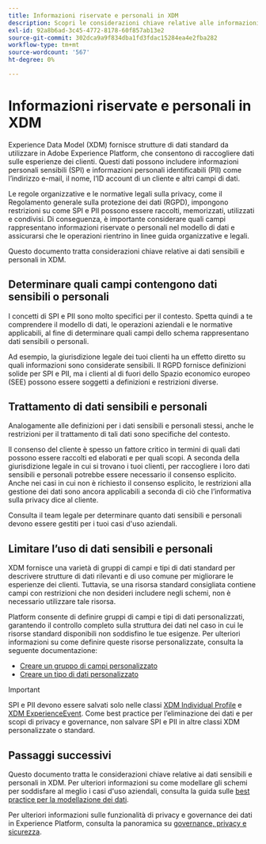 ```yaml
---
title: Informazioni riservate e personali in XDM
description: Scopri le considerazioni chiave relative alle informazioni personali sensibili (SPI) e alle informazioni personali identificabili (PII) in Experience Data Model (XDM).
exl-id: 92a8b6ad-3c45-4772-8178-60f857ab13e2
source-git-commit: 302dca9a9f834dba1fd3fdac15284ea4e2fba282
workflow-type: tm+mt
source-wordcount: '567'
ht-degree: 0%

---
```


# Informazioni riservate e personali in XDM

Experience Data Model (XDM) fornisce strutture di dati standard da utilizzare in Adobe Experience Platform, che consentono di raccogliere dati sulle esperienze dei clienti. Questi dati possono includere informazioni personali sensibili (SPI) e informazioni personali identificabili (PII) come l’indirizzo e-mail, il nome, l’ID account di un cliente e altri campi di dati.

Le regole organizzative e le normative legali sulla privacy, come il Regolamento generale sulla protezione dei dati (RGPD), impongono restrizioni su come SPI e PII possono essere raccolti, memorizzati, utilizzati e condivisi. Di conseguenza, è importante considerare quali campi rappresentano informazioni riservate o personali nel modello di dati e assicurarsi che le operazioni rientrino in linee guida organizzative e legali.

Questo documento tratta considerazioni chiave relative ai dati sensibili e personali in XDM.

## Determinare quali campi contengono dati sensibili o personali

I concetti di SPI e PII sono molto specifici per il contesto. Spetta quindi a te comprendere il modello di dati, le operazioni aziendali e le normative applicabili, al fine di determinare quali campi dello schema rappresentano dati sensibili o personali.

Ad esempio, la giurisdizione legale dei tuoi clienti ha un effetto diretto su quali informazioni sono considerate sensibili. Il RGPD fornisce definizioni solide per SPI e PII, ma i clienti al di fuori dello Spazio economico europeo (SEE) possono essere soggetti a definizioni e restrizioni diverse.

## Trattamento di dati sensibili e personali

Analogamente alle definizioni per i dati sensibili e personali stessi, anche le restrizioni per il trattamento di tali dati sono specifiche del contesto.

Il consenso del cliente è spesso un fattore critico in termini di quali dati possono essere raccolti ed elaborati e per quali scopi. A seconda della giurisdizione legale in cui si trovano i tuoi clienti, per raccogliere i loro dati sensibili e personali potrebbe essere necessario il consenso esplicito. Anche nei casi in cui non è richiesto il consenso esplicito, le restrizioni alla gestione dei dati sono ancora applicabili a seconda di ciò che l’informativa sulla privacy dice al cliente.

Consulta il team legale per determinare quanto dati sensibili e personali devono essere gestiti per i tuoi casi d&#39;uso aziendali.

## Limitare l’uso di dati sensibili e personali

XDM fornisce una varietà di gruppi di campi e tipi di dati standard per descrivere strutture di dati rilevanti e di uso comune per migliorare le esperienze dei clienti. Tuttavia, se una risorsa standard consigliata contiene campi con restrizioni che non desideri includere negli schemi, non è necessario utilizzare tale risorsa.

Platform consente di definire gruppi di campi e tipi di dati personalizzati, garantendo il controllo completo sulla struttura dei dati nel caso in cui le risorse standard disponibili non soddisfino le tue esigenze. Per ulteriori informazioni su come definire queste risorse personalizzate, consulta la seguente documentazione:

* [Creare un gruppo di campi personalizzato](../ui/resources/field-groups.md#create)
* [Creare un tipo di dati personalizzato](../ui/resources/data-types.md#create)

<!-- (To include once features are available)
* Marking fields as sensitive
* Remove fields from standard field groups pre-ingestion
* Deprecate fields post-ingestion
-->

>[!IMPORTANT]
>
>SPI e PII devono essere salvati solo nelle classi [XDM Individual Profile](../classes/individual-profile.md) e [XDM ExperienceEvent](../classes/experienceevent.md). Come best practice per l’eliminazione dei dati e per scopi di privacy e governance, non salvare SPI e PII in altre classi XDM personalizzate o standard.

## Passaggi successivi

Questo documento tratta le considerazioni chiave relative ai dati sensibili e personali in XDM. Per ulteriori informazioni su come modellare gli schemi per soddisfare al meglio i casi d&#39;uso aziendali, consulta la guida sulle [best practice per la modellazione dei dati](./best-practices.md).

Per ulteriori informazioni sulle funzionalità di privacy e governance dei dati in Experience Platform, consulta la panoramica su [governance, privacy e sicurezza](../../landing/governance-privacy-security/overview.md).
